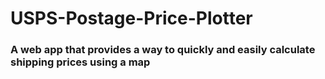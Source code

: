 # USPS-Postage-Price-Plotter

### A web app that provides a way to quickly and easily calculate shipping prices using a map